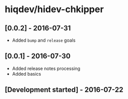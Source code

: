 # hiqdev/hidev-chkipper

## [0.0.2] - 2016-07-31

- Added `bump` and `release` goals

## [0.0.1] - 2016-07-30

- Added release notes processing
- Added basics

## [Development started] - 2016-07-22
